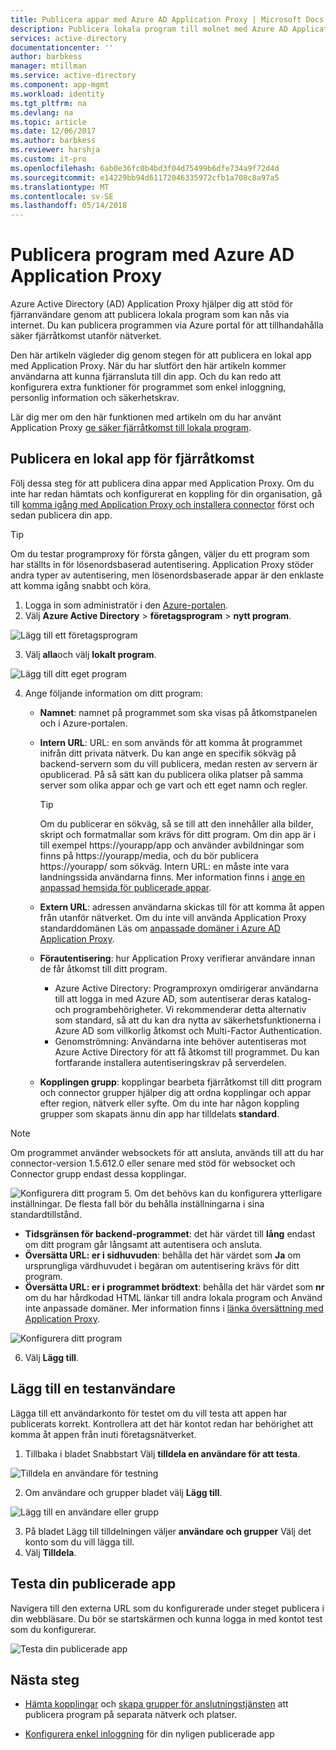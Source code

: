 ```yaml
---
title: Publicera appar med Azure AD Application Proxy | Microsoft Docs
description: Publicera lokala program till molnet med Azure AD Application Proxy på Azure-portalen.
services: active-directory
documentationcenter: ''
author: barbkess
manager: mtillman
ms.service: active-directory
ms.component: app-mgmt
ms.workload: identity
ms.tgt_pltfrm: na
ms.devlang: na
ms.topic: article
ms.date: 12/06/2017
ms.author: barbkess
ms.reviewer: harshja
ms.custom: it-pro
ms.openlocfilehash: 6ab0e36fc0b4bd3f04d75499b6dfe734a9f72d4d
ms.sourcegitcommit: e14229bb94d61172046335972cfb1a708c8a97a5
ms.translationtype: MT
ms.contentlocale: sv-SE
ms.lasthandoff: 05/14/2018
---
```

# <a name="publish-applications-using-azure-ad-application-proxy"></a>Publicera program med Azure AD Application Proxy

Azure Active Directory (AD) Application Proxy hjälper dig att stöd för fjärranvändare genom att publicera lokala program som kan nås via internet. Du kan publicera programmen via Azure portal för att tillhandahålla säker fjärråtkomst utanför nätverket.

Den här artikeln vägleder dig genom stegen för att publicera en lokal app med Application Proxy. När du har slutfört den här artikeln kommer användarna att kunna fjärransluta till din app. Och du kan redo att konfigurera extra funktioner för programmet som enkel inloggning, personlig information och säkerhetskrav.

Lär dig mer om den här funktionen med artikeln om du har använt Application Proxy [ge säker fjärråtkomst till lokala program](application-proxy.md).


## <a name="publish-an-on-premises-app-for-remote-access"></a>Publicera en lokal app för fjärråtkomst

Följ dessa steg för att publicera dina appar med Application Proxy. Om du inte har redan hämtats och konfigurerat en koppling för din organisation, gå till [komma igång med Application Proxy och installera connector](application-proxy-enable.md) först och sedan publicera din app.

> [!TIP]
> Om du testar programproxy för första gången, väljer du ett program som har ställts in för lösenordsbaserad autentisering. Application Proxy stöder andra typer av autentisering, men lösenordsbaserade appar är den enklaste att komma igång snabbt och köra. 

1. Logga in som administratör i den [Azure-portalen](https://portal.azure.com/).
2. Välj **Azure Active Directory** > **företagsprogram** > **nytt program**.

  ![Lägg till ett företagsprogram](./media/application-proxy-publish-azure-portal/add-app.png)

3. Välj **alla**och välj **lokalt program**.  

  ![Lägg till ditt eget program](./media/application-proxy-publish-azure-portal/add-your-own.png)

4. Ange följande information om ditt program:

   - **Namnet**: namnet på programmet som ska visas på åtkomstpanelen och i Azure-portalen. 

   - **Intern URL**: URL: en som används för att komma åt programmet inifrån ditt privata nätverk. Du kan ange en specifik sökväg på backend-servern som du vill publicera, medan resten av servern är opublicerad. På så sätt kan du publicera olika platser på samma server som olika appar och ge vart och ett eget namn och regler.

     > [!TIP]
     > Om du publicerar en sökväg, så se till att den innehåller alla bilder, skript och formatmallar som krävs för ditt program. Om din app är i till exempel https://yourapp/app och använder avbildningar som finns på https://yourapp/media, och du bör publicera https://yourapp/ som sökväg. Intern URL: en måste inte vara landningssida användarna finns. Mer information finns i [ange en anpassad hemsida för publicerade appar](application-proxy-configure-custom-home-page.md).

   - **Extern URL**: adressen användarna skickas till för att komma åt appen från utanför nätverket. Om du inte vill använda Application Proxy standarddomänen Läs om [anpassade domäner i Azure AD Application Proxy](application-proxy-configure-custom-domain.md).
   - **Förautentisering**: hur Application Proxy verifierar användare innan de får åtkomst till ditt program. 

     - Azure Active Directory: Programproxyn omdirigerar användarna till att logga in med Azure AD, som autentiserar deras katalog- och programbehörigheter. Vi rekommenderar detta alternativ som standard, så att du kan dra nytta av säkerhetsfunktionerna i Azure AD som villkorlig åtkomst och Multi-Factor Authentication.
     - Genomströmning: Användarna inte behöver autentiseras mot Azure Active Directory för att få åtkomst till programmet. Du kan fortfarande installera autentiseringskrav på serverdelen.
   - **Kopplingen grupp**: kopplingar bearbeta fjärråtkomst till ditt program och connector grupper hjälper dig att ordna kopplingar och appar efter region, nätverk eller syfte. Om du inte har någon koppling grupper som skapats ännu din app har tilldelats **standard**.

>[!NOTE]
>Om programmet använder websockets för att ansluta, används till att du har connector-version 1.5.612.0 eller senare med stöd för websocket och Connector grupp endast dessa kopplingar.

   ![Konfigurera ditt program](./media/application-proxy-publish-azure-portal/configure-app.png)
5. Om det behövs kan du konfigurera ytterligare inställningar. De flesta fall bör du behålla inställningarna i sina standardtillstånd. 
   - **Tidsgränsen för backend-programmet**: det här värdet till **lång** endast om ditt program går långsamt att autentisera och ansluta. 
   - **Översätta URL: er i sidhuvuden**: behålla det här värdet som **Ja** om ursprungliga värdhuvudet i begäran om autentisering krävs för ditt program.
   - **Översätta URL: er i programmet brödtext**: behålla det här värdet som **nr** om du har hårdkodad HTML länkar till andra lokala program och Använd inte anpassade domäner. Mer information finns i [länka översättning med Application Proxy](application-proxy-configure-hard-coded-link-translation.md).
   
   ![Konfigurera ditt program](./media/application-proxy-publish-azure-portal/additional-settings.png)

6. Välj **Lägg till**.


## <a name="add-a-test-user"></a>Lägg till en testanvändare 

Lägga till ett användarkonto för testet om du vill testa att appen har publicerats korrekt. Kontrollera att det här kontot redan har behörighet att komma åt appen från inuti företagsnätverket.

1. Tillbaka i bladet Snabbstart Välj **tilldela en användare för att testa**.

  ![Tilldela en användare för testning](./media/application-proxy-publish-azure-portal/assign-user.png)

2. Om användare och grupper bladet välj **Lägg till**.

  ![Lägg till en användare eller grupp](./media/application-proxy-publish-azure-portal/add-user.png)

3. På bladet Lägg till tilldelningen väljer **användare och grupper** Välj det konto som du vill lägga till. 
4. Välj **Tilldela**.

## <a name="test-your-published-app"></a>Testa din publicerade app

Navigera till den externa URL som du konfigurerade under steget publicera i din webbläsare. Du bör se startskärmen och kunna logga in med kontot test som du konfigurerar.

![Testa din publicerade app](./media/application-proxy-publish-azure-portal/test-app.png)


## <a name="next-steps"></a>Nästa steg
- [Hämta kopplingar](application-proxy-enable.md) och [skapa grupper för anslutningstjänsten](application-proxy-connector-groups.md) att publicera program på separata nätverk och platser.

- [Konfigurera enkel inloggning](application-proxy-configure-single-sign-on-password-vaulting.md) för din nyligen publicerade app
